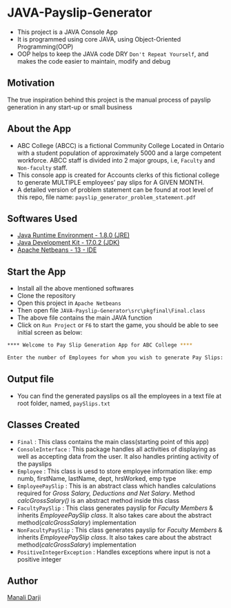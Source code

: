 # JAVA-Payslip-Generator
- This project is a JAVA Console App
- It is programmed using core JAVA, using Object-Oriented Programming(OOP)
- OOP helps to keep the JAVA code DRY `Don't Repeat Yourself`, and makes the code easier to maintain, modify and debug

## Motivation
The true inspiration behind this project is the manual process of payslip generation in any start-up or small business

## About the App
- ABC College (ABCC) is a fictional Community College Located in Ontario with a
student population of approximately 5000 and a large competent workforce.
ABCC staff is divided into 2 major groups, i.e, `Faculty` and `Non-faculty` staff.
- This console app is created for Accounts clerks of this fictional college to generate MULTIPLE employees’ pay slips for A GIVEN MONTH.
- A detailed version of problem statement can be found at root level of this repo, file name: `payslip_generator_problem_statement.pdf`

## Softwares Used
- [Java Runtime Environment - 1.8.0 (JRE)](https://www.java.com/en/download/manual.jsp)
- [Java Development Kit - 17.0.2 (JDK)](https://www.oracle.com/java/technologies/downloads/)
- [Apache Netbeans - 13 - IDE](https://netbeans.apache.org/download/index.html)

## Start the App
- Install all the above mentioned softwares
- Clone the repository
- Open this project in `Apache Netbeans`
- Then open file `JAVA-Payslip-Generator\src\pkgfinal\Final.class`
- The above file contains the main JAVA function
- Click on `Run Project` or `F6` to start the game, you should be able to see initial screen as below:

```bash
**** Welcome to Pay Slip Generation App for ABC College ****

Enter the number of Employees for whom you wish to generate Pay Slips:
```

## Output file
- You can find the generated payslips os all the employees in a text file at root folder, named, `paySlips.txt`

## Classes Created
- `Final` : This class contains the main class(starting point of this app)
- `ConsoleInterface` : This package handles all activities of displaying as well as accepting data from the user. It also handles printing activity of the payslips
- `Employee` : This class is uesd to store employee information like: emp numb, firstName, lastName, dept, hrsWorked, emp type
- `EmployeePaySlip` : This is an abstract class which handles calculations required for *Gross Salary, Deductions and Net Salary*. Method *calcGrossSalary()* is an abstract method inside this class
- `FacultyPaySlip` : This class generates payslip for *Faculty Members* & inherits *EmployeePaySlip class*. It also takes care about the abstract method(*calcGrossSalary*) implementation
- `NonFacultyPaySlip` : This class generates payslip for *Faculty Members* & inherits *EmployeePaySlip class*. It also takes care about the abstract method(*calcGrossSalary*) implementation
- `PositiveIntegerException` : Handles exceptions where input is not a positive integer

## Author
[Manali Darji](https://www.linkedin.com/in/manalidarji/)
